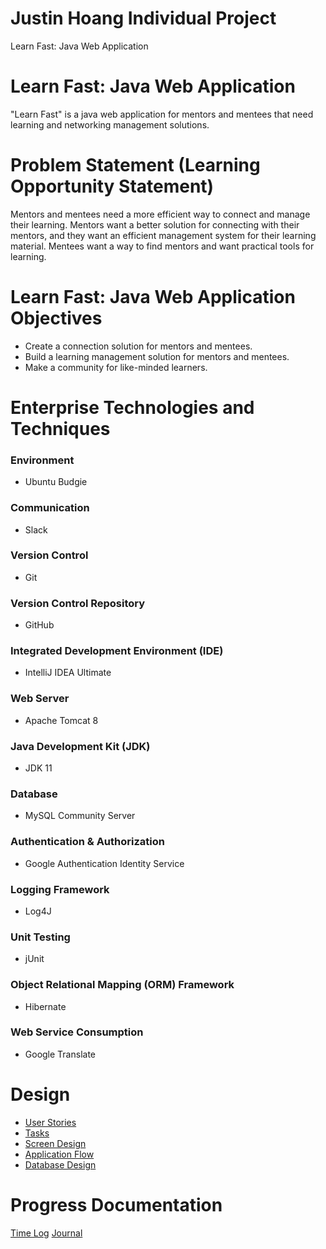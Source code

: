 # Justin Hoang Individual Project
Learn Fast: Java Web Application

# Learn Fast: Java Web Application
"Learn Fast" is a java web application for mentors and mentees that need learning and networking management solutions.

# Problem Statement (Learning Opportunity Statement)
Mentors and mentees need a more efficient way to connect and manage their learning. Mentors want a better solution for connecting with their mentors, and they want an efficient management system for their learning material. Mentees want a way to find mentors and want practical tools for learning.

# Learn Fast: Java Web Application Objectives
- Create a connection solution for mentors and mentees.
- Build a learning management solution for mentors and mentees.
- Make a community for like-minded learners.

# Enterprise Technologies and Techniques
### Environment
- Ubuntu Budgie

### Communication
- Slack 

### Version Control
- Git

### Version Control Repository
- GitHub

### Integrated Development Environment (IDE)
- IntelliJ IDEA Ultimate

### Web Server
- Apache Tomcat 8

### Java Development Kit (JDK)
- JDK 11

### Database
- MySQL Community Server

### Authentication & Authorization
- Google Authentication Identity Service

### Logging Framework
- Log4J

### Unit Testing
- jUnit

### Object Relational Mapping (ORM) Framework
- Hibernate

### Web Service Consumption
- Google Translate

# Design
* [User Stories](design-documents/user-stories.md)
* [Tasks](design-documents/tasks.md)
* [Screen Design](design-documents/screen-designs.md)
* [Application Flow](design-documents/application-flow.md)
* [Database Design](design-documents/database-diagram.png)

# Progress Documentation

[Time Log](time-log.md)
[Journal](journal.md)